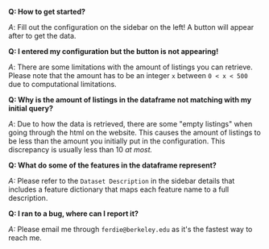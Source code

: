 **Q: How to get started?**

*A*: Fill out the configuration on the sidebar on the left! A button will appear after to get the data.

**Q: I entered my configuration but the button is not appearing!**

*A*: There are some limitations with the amount of listings you can retrieve. Please note that the amount has to be an integer `x` between `0 < x < 500` due to computational limitations.

**Q: Why is the amount of listings in the dataframe not matching with my initial query?**

*A*: Due to how the data is retrieved, there are some "empty listings" when going through the html on the website. This causes the amount of listings to be less than the amount you initially put in the configuration. This discrepancy is usually less than 10 *at most.*

**Q: What do some of the features in the dataframe represent?**

*A:* Please refer to the `Dataset Description` in the sidebar details that includes a feature dictionary that maps each feature name to a full description.

**Q: I ran to a bug, where can I report it?**

*A:* Please email me through `ferdie@berkeley.edu` as it's the fastest way to reach me.

